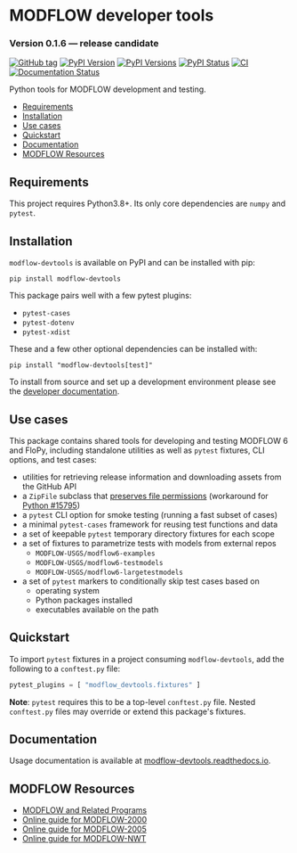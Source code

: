 # MODFLOW developer tools

### Version 0.1.6 &mdash; release candidate
[![GitHub tag](https://img.shields.io/github/tag/MODFLOW-USGS/modflow-devtools.svg)](https://github.com/MODFLOW-USGS/modflow-devtools/tags/latest)
[![PyPI Version](https://img.shields.io/pypi/v/modflow-devtools.png)](https://pypi.python.org/pypi/modflow-devtools)
[![PyPI Versions](https://img.shields.io/pypi/pyversions/modflow-devtools.png)](https://pypi.python.org/pypi/modflow-devtools)
[![PyPI Status](https://img.shields.io/pypi/status/modflow-devtools.png)](https://pypi.python.org/pypi/modflow-devtools)
[![CI](https://github.com/MODFLOW-USGS/modflow-devtools/actions/workflows/ci.yml/badge.svg)](https://github.com/MODFLOW-USGS/modflow-devtools/actions/workflows/ci.yml)
[![Documentation Status](https://readthedocs.org/projects/modflow-devtools/badge/?version=latest)](https://modflow-devtools.readthedocs.io/en/latest/?badge=latest)

Python tools for MODFLOW development and testing.

<!-- START doctoc generated TOC please keep comment here to allow auto update -->
<!-- DON'T EDIT THIS SECTION, INSTEAD RE-RUN doctoc TO UPDATE -->

- [Requirements](#requirements)
- [Installation](#installation)
- [Use cases](#use-cases)
- [Quickstart](#quickstart)
- [Documentation](#documentation)
- [MODFLOW Resources](#modflow-resources)

<!-- END doctoc generated TOC please keep comment here to allow auto update -->

## Requirements

This project requires Python3.8+. Its only core dependencies are `numpy` and `pytest`.

## Installation

`modflow-devtools` is available on PyPI and can be installed with pip:

```shell
pip install modflow-devtools
```

This package pairs well with a few pytest plugins:

- `pytest-cases`
- `pytest-dotenv`
- `pytest-xdist`

These and a few other optional dependencies can be installed with:

```shell
pip install "modflow-devtools[test]"
```

To install from source and set up a development environment please see the [developer documentation](DEVELOPER.md).

## Use cases

This package contains shared tools for developing and testing MODFLOW 6 and FloPy, including standalone utilities as well as `pytest` fixtures, CLI options, and test cases:

- utilities for retrieving release information and downloading assets from the GitHub API
- a `ZipFile` subclass that [preserves file permissions](https://stackoverflow.com/questions/39296101/python-zipfile-removes-execute-permissions-from-binaries) (workaround for [Python #15795](https://bugs.python.org/issue15795))
- a `pytest` CLI option for smoke testing (running a fast subset of cases)
- a minimal `pytest-cases` framework for reusing test functions and data
- a set of keepable `pytest` temporary directory fixtures for each scope
- a set of fixtures to parametrize tests with models from external repos
  - `MODFLOW-USGS/modflow6-examples`
  - `MODFLOW-USGS/modflow6-testmodels`
  - `MODFLOW-USGS/modflow6-largetestmodels`
- a set of `pytest` markers to conditionally skip test cases based on
  - operating system
  - Python packages installed
  - executables available on the path

## Quickstart

To import `pytest` fixtures in a project consuming `modflow-devtools`, add the following to a `conftest.py` file:

```python
pytest_plugins = [ "modflow_devtools.fixtures" ]
```

**Note**: `pytest` requires this to be a top-level `conftest.py` file. Nested `conftest.py` files may override or extend this package's fixtures.

## Documentation

Usage documentation is available at [modflow-devtools.readthedocs.io](https://modflow-devtools.readthedocs.io/en/latest/).

## MODFLOW Resources

+ [MODFLOW and Related Programs](https://water.usgs.gov/ogw/modflow/)
+ [Online guide for MODFLOW-2000](https://water.usgs.gov/nrp/gwsoftware/modflow2000/Guide/)
+ [Online guide for MODFLOW-2005](https://water.usgs.gov/ogw/modflow/MODFLOW-2005-Guide/)
+ [Online guide for MODFLOW-NWT](https://water.usgs.gov/ogw/modflow-nwt/MODFLOW-NWT-Guide/)
